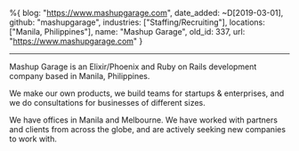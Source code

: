 %{
  blog: "https://www.mashupgarage.com",
  date_added: ~D[2019-03-01],
  github: "mashupgarage",
  industries: ["Staffing/Recruiting"],
  locations: ["Manila, Philippines"],
  name: "Mashup Garage",
  old_id: 337,
  url: "https://www.mashupgarage.com"
}

---

Mashup Garage is an Elixir/Phoenix and Ruby on Rails development company based in Manila, Philippines.

We make our own products, we build teams for startups & enterprises, and we do consultations for businesses of different sizes.

We have offices in Manila and Melbourne. We have worked with partners and clients from across the globe, and are actively seeking new companies to work with.


